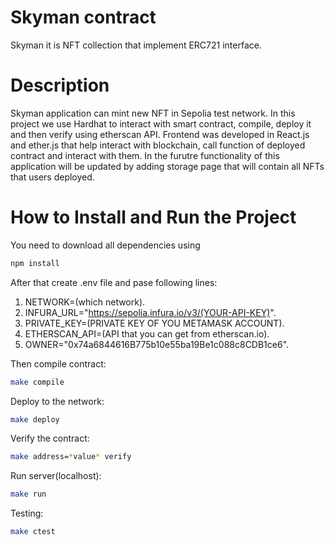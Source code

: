 # Skyman contract
Skyman it is NFT collection that implement ERC721 interface. 

# Description
Skyman application can mint new NFT in Sepolia test network.
In this project we use Hardhat to interact with smart contract, compile, deploy it and then verify using etherscan API.
Frontend was developed in React.js and ether.js that help interact with blockchain, call function of deployed contract and interact with them.
In the furutre functionality of this application will be updated by adding storage page that will contain all NFTs that users deployed.

# How to Install and Run the Project
You need to download all dependencies using 
```zsh
npm install
```
After that create .env file and pase following lines:
1. NETWORK=(which network).
2. INFURA_URL="https://sepolia.infura.io/v3/(YOUR-API-KEY)".
3. PRIVATE_KEY=(PRIVATE KEY OF YOU METAMASK ACCOUNT).
4. ETHERSCAN_API=(API that you can get from etherscan.io).
5. OWNER="0x74a6844616B775b10e55ba19Be1c088c8CDB1ce6".

Then compile contract: 
```zsh
make compile
```
Deploy to the network:
```zsh
make deploy
```
Verify the contract:
```zsh
make address=*value* verify
```

Run server(localhost):
```zsh
make run
```

Testing:
```zsh
make ctest
```


